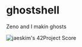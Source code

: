 # ghostshell
Zeno and I makin ghosts

![jaeskim's 42Project Score](https://badge42.herokuapp.com/api/project/tmullan/minishell)

